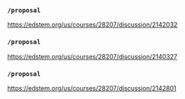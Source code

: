 ### `/proposal`
https://edstem.org/us/courses/28207/discussion/2142032
### `/proposal`
https://edstem.org/us/courses/28207/discussion/2140327
### `/proposal`
https://edstem.org/us/courses/28207/discussion/2142801
